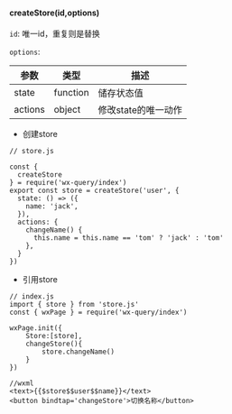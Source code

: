 #### createStore(id,options)

  `id`: 唯一id，重复则是替换

  `options`:

| 参数    | 类型     | 描述                |
| ------- | -------- | ------------------- |
| state   | function | 储存状态值          |
| actions | object   | 修改state的唯一动作 |



- 创建store

````
// store.js

const {
  createStore
} = require('wx-query/index')
export const store = createStore('user', {
  state: () => ({
    name: 'jack',
  }),
  actions: {
    changeName() {
      this.name = this.name == 'tom' ? 'jack' : 'tom'
    },
  }
})
````

- 引用store

````
// index.js
import { store } from 'store.js'
const { wxPage } = require('wx-query/index')

wxPage.init({
    Store:[store],
    changeStore(){
        store.changeName()
    }
})

//wxml
<text>{{$store$$user$$name}}</text>
<button bindtap='changeStore'>切换名称</button>
````
